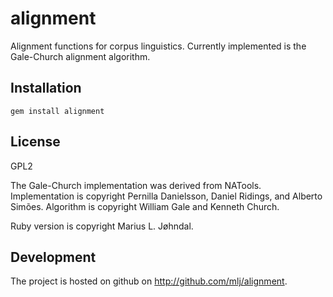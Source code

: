 # alignment

Alignment functions for corpus linguistics. Currently implemented
is the Gale-Church alignment algorithm.

## Installation

```
gem install alignment
```

## License

GPL2

The Gale-Church implementation was derived from NATools.
Implementation is copyright Pernilla Danielsson, Daniel Ridings,
and Alberto Simões. Algorithm is copyright William Gale and
Kenneth Church.

Ruby version is copyright Marius L. Jøhndal.

## Development

The project is hosted on github on http://github.com/mlj/alignment.
